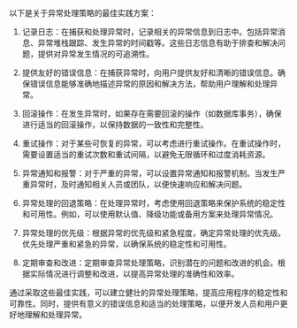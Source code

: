 以下是关于异常处理策略的最佳实践方案：

1. 记录日志：在捕获和处理异常时，记录相关的异常信息到日志中。包括异常消息、异常堆栈跟踪、发生异常的时间戳等。这些日志信息有助于排查和解决问题，提供对异常发生情况的可追溯性。

2. 提供友好的错误信息：在捕获异常时，向用户提供友好和清晰的错误信息。确保错误信息能够准确地描述异常的原因和解决方法，帮助用户理解和处理异常。

3. 回滚操作：在发生异常时，如果存在需要回滚的操作（如数据库事务），确保进行适当的回滚操作，以保持数据的一致性和完整性。

4. 重试操作：对于某些可恢复的异常，可以考虑进行重试操作。在重试操作时，需要设置适当的重试次数和重试间隔，以避免无限循环和过度消耗资源。

5. 异常通知和报警：对于严重的异常，可以设置异常通知和报警机制。当发生严重异常时，及时通知相关人员或团队，以便快速响应和解决问题。

6. 异常处理的回退策略：在处理异常时，考虑使用回退策略来保护系统的稳定性和可用性。例如，可以使用默认值、降级功能或备用方案来处理异常情况。

7. 异常处理的优先级：根据异常的优先级和紧急程度，确定异常处理的优先级。优先处理严重和紧急的异常，以确保系统的稳定性和可用性。

8. 定期审查和改进：定期审查异常处理策略，识别潜在的问题和改进的机会。根据实际情况进行调整和改进，以提高异常处理的准确性和效率。

通过采取这些最佳实践，可以建立健壮的异常处理策略，提高应用程序的稳定性和可靠性。同时，提供有意义的错误信息和适当的处理策略，以便开发人员和用户更好地理解和处理异常。